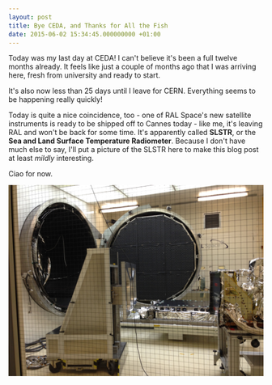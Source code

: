 ```yaml
---
layout: post
title: Bye CEDA, and Thanks for All the Fish
date: 2015-06-02 15:34:45.000000000 +01:00
---
```


Today was my last day at CEDA! I can't believe it's been a full twelve months
already. It feels like just a couple of months ago that I was arriving here,
fresh from university and ready to start.

<!-- more -->

It's also now less than 25 days until I leave for CERN. Everything seems to be
happening really quickly!

Today is quite a nice coincidence, too - one of RAL Space's new satellite
instruments is ready to be shipped off to Cannes today - like me, it's leaving
RAL and won't be back for some time. It's apparently called **SLSTR**, or the
**Sea and Land Surface Temperature Radiometer**. Because I don't have much else
to say, I'll put a picture of the SLSTR here to make this blog post at least
*mildly* interesting.

Ciao for now.

![SLSTR instrument and vacuum chamber](/images/vacuum-chamber.jpg)
